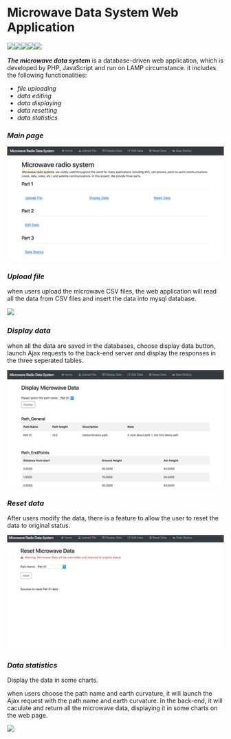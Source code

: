 # Microwave Data System Web Application
![](<https://img.shields.io/badge/buid-passing-green.svg>)![](<https://img.shields.io/badge/PHP-88.46%25-yellowgreen.svg>)![](<https://img.shields.io/badge/JavaScript-11.48%20%25-blue.svg>)![](<https://img.shields.io/badge/Size-860k-orange.svg>)![](<https://img.shields.io/badge/license-GPL-yellow.svg>)



***The microwave data system*** is a database-driven web application, which is developed by PHP, JavaScript and run on LAMP circumstance. it includes the following functionalities:

- *file uploading*
- *data editing*
- *data displaying*
- *data resetting*
- *data statistics*



### *Main page*

![main page](<https://github.com/Xiong1028/pictures/blob/master/ms01.jpg>)



### *Upload file*

when users upload the microwave CSV files,  the web application will read all the data from CSV files and insert the data into mysql database.

![](<https://github.com/Xiong1028/pictures/blob/master/ms02.gif>)



### *Display data*

when all the data are saved in the databases, choose display data button, launch Ajax requests to the back-end server and display the responses in the three seperated tables.

![](<https://github.com/Xiong1028/pictures/blob/master/ms03.jpg>)



### *Reset data*

After users modify the data, there is a feature to allow the user to reset the data to original status.

![](<https://github.com/Xiong1028/pictures/blob/master/ms05.jpg>)



### *Data statistics*

Display the data in some charts.

when users choose the path name and earth curvature, it will launch the Ajax request with the path name and earth curvature. In the back-end, it will caculate and return  all the microwave data,  displaying it in some charts on the web page.

![](<https://github.com/Xiong1028/pictures/blob/master/ms04.gif>)

















